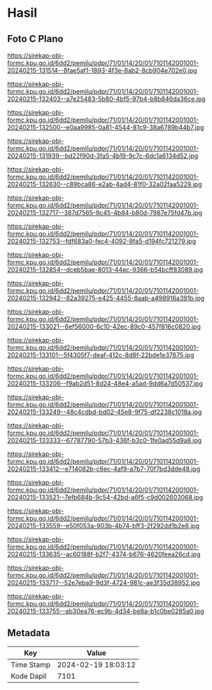 # Hasil

## Foto C Plano

https://sirekap-obj-formc.kpu.go.id/6dd2/pemilu/pdpr/71/01/14/20/01/7101142001001-20240215-131514--8fae5af1-1893-4f3e-8ab2-8cb904e702e0.jpg

https://sirekap-obj-formc.kpu.go.id/6dd2/pemilu/pdpr/71/01/14/20/01/7101142001001-20240215-132403--a7e25483-5b80-4bf5-97b4-b8b846da36ce.jpg

https://sirekap-obj-formc.kpu.go.id/6dd2/pemilu/pdpr/71/01/14/20/01/7101142001001-20240215-132500--e0aa9985-0a81-4544-81c9-38a6789b44b7.jpg

https://sirekap-obj-formc.kpu.go.id/6dd2/pemilu/pdpr/71/01/14/20/01/7101142001001-20240215-131939--bd22f90d-3fa5-4b19-9c7c-6dc1a6134d52.jpg

https://sirekap-obj-formc.kpu.go.id/6dd2/pemilu/pdpr/71/01/14/20/01/7101142001001-20240215-132630--c89bca86-e2ab-4ad4-81f0-32a02faa5229.jpg

https://sirekap-obj-formc.kpu.go.id/6dd2/pemilu/pdpr/71/01/14/20/01/7101142001001-20240215-132717--387d7565-9c45-4b84-b80d-7987e75fd47b.jpg

https://sirekap-obj-formc.kpu.go.id/6dd2/pemilu/pdpr/71/01/14/20/01/7101142001001-20240215-132753--fdf683a0-fec4-4092-8fa5-d194fc721279.jpg

https://sirekap-obj-formc.kpu.go.id/6dd2/pemilu/pdpr/71/01/14/20/01/7101142001001-20240215-132854--dceb5bae-8013-44ec-9366-b54bcff83089.jpg

https://sirekap-obj-formc.kpu.go.id/6dd2/pemilu/pdpr/71/01/14/20/01/7101142001001-20240215-132942--82a39275-e425-4455-8aab-a498916a391b.jpg

https://sirekap-obj-formc.kpu.go.id/6dd2/pemilu/pdpr/71/01/14/20/01/7101142001001-20240215-133021--6ef56000-6c10-42ec-89c0-457f816c0820.jpg

https://sirekap-obj-formc.kpu.go.id/6dd2/pemilu/pdpr/71/01/14/20/01/7101142001001-20240215-133101--5f4305f7-deaf-412c-8d8f-22bde1e37675.jpg

https://sirekap-obj-formc.kpu.go.id/6dd2/pemilu/pdpr/71/01/14/20/01/7101142001001-20240215-133206--f9ab2d51-8d24-48e4-a5ad-9dd6a7d50537.jpg

https://sirekap-obj-formc.kpu.go.id/6dd2/pemilu/pdpr/71/01/14/20/01/7101142001001-20240215-133249--48c4cdbd-bd02-45e8-9f75-df2238c1018a.jpg

https://sirekap-obj-formc.kpu.go.id/6dd2/pemilu/pdpr/71/01/14/20/01/7101142001001-20240215-133333--67787790-57b3-436f-b3c0-1fe0ad55d9a8.jpg

https://sirekap-obj-formc.kpu.go.id/6dd2/pemilu/pdpr/71/01/14/20/01/7101142001001-20240215-133412--e714082b-c6ec-4af9-a7b7-70f7bd3dde48.jpg

https://sirekap-obj-formc.kpu.go.id/6dd2/pemilu/pdpr/71/01/14/20/01/7101142001001-20240215-133521--7efb684b-9c54-42bd-a6f5-c9d002603068.jpg

https://sirekap-obj-formc.kpu.go.id/6dd2/pemilu/pdpr/71/01/14/20/01/7101142001001-20240215-133559--e50f053a-903b-4b74-bff3-2f292dd1b2e8.jpg

https://sirekap-obj-formc.kpu.go.id/6dd2/pemilu/pdpr/71/01/14/20/01/7101142001001-20240215-133635--ac60188f-b2f7-4374-b676-4620feea26cd.jpg

https://sirekap-obj-formc.kpu.go.id/6dd2/pemilu/pdpr/71/01/14/20/01/7101142001001-20240215-133717--52e7eba9-9d3f-4724-981c-ae3f35d38952.jpg

https://sirekap-obj-formc.kpu.go.id/6dd2/pemilu/pdpr/71/01/14/20/01/7101142001001-20240215-133755--ab30ea76-ec9b-4d34-be8a-b1c0be0285a0.jpg


## Metadata

| Key        | Value               |
| ---------- | ------------------- |
| Time Stamp | 2024-02-19 18:03:12 |
| Kode Dapil | 7101                |



